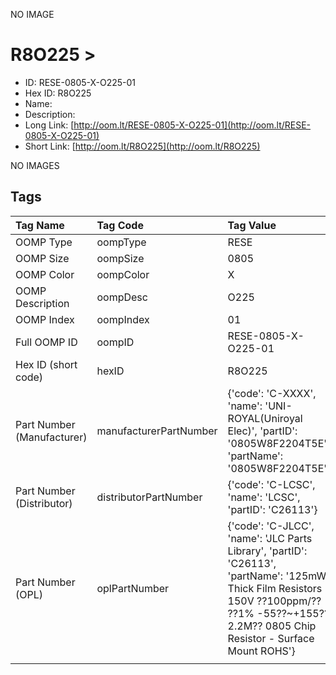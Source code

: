 


  
NO IMAGE  
# R8O225 > 

- ID: RESE-0805-X-O225-01
- Hex ID: R8O225
- Name: 
- Description: 
- Long Link: [http://oom.lt/RESE-0805-X-O225-01](http://oom.lt/RESE-0805-X-O225-01)
- Short Link: [http://oom.lt/R8O225](http://oom.lt/R8O225)
  
NO IMAGES  
## Tags
  

|Tag Name|Tag Code|Tag Value|
| :--- | :--- | :--- |
|OOMP Type|oompType|RESE|
|OOMP Size|oompSize|0805|
|OOMP Color|oompColor|X|
|OOMP Description|oompDesc|O225|
|OOMP Index|oompIndex|01|
|Full OOMP ID|oompID|RESE-0805-X-O225-01|
|Hex ID (short code)|hexID|R8O225|
|Part Number (Manufacturer)|manufacturerPartNumber|{'code': 'C-XXXX', 'name': 'UNI-ROYAL(Uniroyal Elec)', 'partID': '0805W8F2204T5E', 'partName': '0805W8F2204T5E'}|
|Part Number (Distributor)|distributorPartNumber|{'code': 'C-LCSC', 'name': 'LCSC', 'partID': 'C26113'}|
|Part Number (OPL)|oplPartNumber|{'code': 'C-JLCC', 'name': 'JLC Parts Library', 'partID': 'C26113', 'partName': '125mW Thick Film Resistors 150V ??100ppm/?? ??1% -55??~+155?? 2.2M?? 0805  Chip Resistor - Surface Mount ROHS'}|
||||
